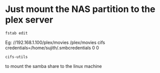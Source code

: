 # Just mount the NAS partition to the plex server
```
fstab edit
```
Eg:
//192.168.1.100/plex/movies /plex/movies cifs credentials=/home/sujith/.smbcredentials 0 0

```
cifs-utils
```
to mount the samba share to the linux machine

